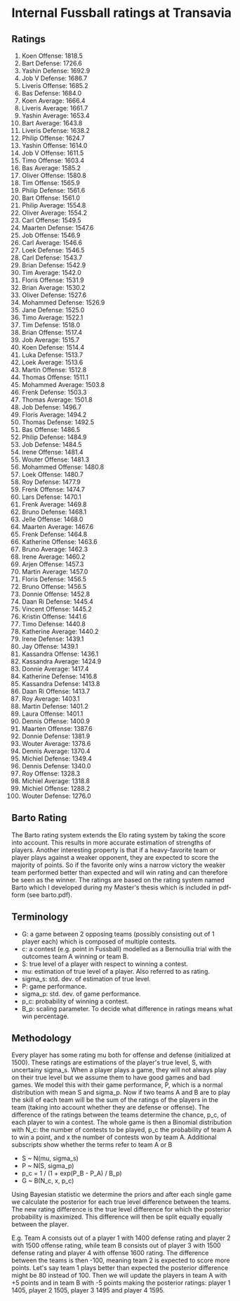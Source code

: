 # Internal Fussball ratings at Transavia
## Ratings
1. Koen Offense: 1818.5 
2. Bart Defense: 1726.6 
3. Yashin Defense: 1692.9 
4. Job V Defense: 1686.7 
5. Liveris Offense: 1685.2 
6. Bas Defense: 1684.0 
7. Koen Average: 1666.4 
8. Liveris Average: 1661.7 
9. Yashin Average: 1653.4 
10. Bart Average: 1643.8 
11. Liveris Defense: 1638.2 
12. Philip Offense: 1624.7 
13. Yashin Offense: 1614.0 
14. Job V Offense: 1611.5 
15. Timo Offense: 1603.4 
16. Bas Average: 1585.2 
17. Oliver Offense: 1580.8 
18. Tim Offense: 1565.9 
19. Philip  Defense: 1561.6 
20. Bart Offense: 1561.0 
21. Philip Average: 1554.8 
22. Oliver Average: 1554.2 
23. Carl Offense: 1549.5 
24. Maarten Defense: 1547.6 
25. Job Offense: 1546.9 
26. Carl Average: 1546.6 
27. Loek Defense: 1546.5 
28. Carl Defense: 1543.7 
29. Brian Defense: 1542.9 
30. Tim Average: 1542.0 
31. Floris Offense: 1531.9 
32. Brian Average: 1530.2 
33. Oliver Defense: 1527.6 
34. Mohammed Defense: 1526.9 
35. Jane Defense: 1525.0 
36. Timo Average: 1522.1 
37. Tim Defense: 1518.0 
38. Brian Offense: 1517.4 
39. Job Average: 1515.7 
40. Koen Defense: 1514.4 
41. Luka Defense: 1513.7 
42. Loek Average: 1513.6 
43. Martin Offense: 1512.8 
44. Thomas Offense: 1511.1 
45. Mohammed Average: 1503.8 
46. Frenk  Defense: 1503.3 
47. Thomas Average: 1501.8 
48. Job  Defense: 1496.7 
49. Floris Average: 1494.2 
50. Thomas Defense: 1492.5 
51. Bas Offense: 1486.5 
52. Philip Defense: 1484.9 
53. Job Defense: 1484.5 
54. Irene Offense: 1481.4 
55. Wouter Offense: 1481.3 
56. Mohammed Offense: 1480.8 
57. Loek Offense: 1480.7 
58. Roy Defense: 1477.9 
59. Frenk Offense: 1474.7 
60. Lars Defense: 1470.1 
61. Frenk Average: 1469.8 
62. Bruno Defense: 1468.1 
63. Jelle Offense: 1468.0 
64. Maarten Average: 1467.6 
65. Frenk Defense: 1464.8 
66. Katherine Offense: 1463.6 
67. Bruno Average: 1462.3 
68. Irene Average: 1460.2 
69. Arjen Offense: 1457.3 
70. Martin Average: 1457.0 
71. Floris Defense: 1456.5 
72. Bruno Offense: 1456.5 
73. Donnie Offense: 1452.8 
74. Daan Ri Defense: 1445.4 
75. Vincent Offense: 1445.2 
76. Kristin Offense: 1441.6 
77. Timo Defense: 1440.8 
78. Katherine Average: 1440.2 
79. Irene Defense: 1439.1 
80. Jay Offense: 1439.1 
81. Kassandra Offense: 1436.1 
82. Kassandra Average: 1424.9 
83. Donnie Average: 1417.4 
84. Katherine Defense: 1416.8 
85. Kassandra Defense: 1413.8 
86. Daan Ri Offense: 1413.7 
87. Roy Average: 1403.1 
88. Martin Defense: 1401.2 
89. Laura Offense: 1401.1 
90. Dennis Offense: 1400.9 
91. Maarten Offense: 1387.6 
92. Donnie Defense: 1381.9 
93. Wouter Average: 1378.6 
94. Dennis Average: 1370.4 
95. Michiel Defense: 1349.4 
96. Dennis Defense: 1340.0 
97. Roy Offense: 1328.3 
98. Michiel Average: 1318.8 
99. Michiel Offense: 1288.2 
100. Wouter Defense: 1276.0 

## Barto Rating
The Barto rating system extends the Elo rating system by taking the score into account. This results in more accurate estimation of strengths of players. Another interesting property is that if a heavy-favorite team or player plays against a weaker opponent, they are expected to score the majority of points. So if the favorite only wins a narrow victory the weaker team performed better than expected and will win rating and can therefore be seen as the winner. The ratings are based on the rating system named Barto which I developed during my Master's thesis which is included in pdf-form (see barto.pdf).
## Terminology
- G: a game between 2 opposing teams (possibly consisting out of 1 player each) which is composed of multiple contests.
- c: a contest (e.g. point in Fussball) modelled as a Bernoullia trial with the outcomes team A winning or team B.
- S: true level of a player with respect to winning a contest.
- mu: estimation of true level of a player. Also referred to as rating.
- sigma_s: std. dev. of estimation of true level.
- P: game performance.
- sigma_p: std. dev. of game performance.
- p_c: probability of winning a contest.
- B_p: scaling parameter. To decide what difference in ratings means what win percentage.
## Methodology
Every player has some rating mu both for offense and defense (initialized at 1500). These ratings are estimations of the player's true level, S, with uncertainy sigma_s. When a player plays a game, they will not always play on their true level but we assume them to have good games and bad games. We model this with their game performance, P, which is a normal distribution with mean S and sigma_p. Now if two teams A and B are to play the skill of each team will be the sum of the ratings of the players in the team (taking into account whether they are defense or offense). The difference of the ratings between the teams determine the chance, p_c, of each player to win a contest. The whole game is then a Binomial distribution with N_c: the number of contests to be played, p_c the probability of team A to win a point, and x the number of contests won by team A. Additional subscripts show whether the terms refer to team A or B
- S ~ N(mu, sigma_s)
- P ~ N(S, sigma_p)
- p_c = 1 / (1 + exp(P_B - P_A) / B_p)
- G ~ B(N_c, x, p_c)

Using Bayesian statistic we determine the priors and after each single game we calculate the posterior for each true level difference between the teams. The new rating difference is the true level difference for which the posterior probability is maximized. This difference will then be split equally equally between the player. 

E.g. Team A consists out of a player 1 with 1400 defense rating and player 2 with 1500 offense rating, while team B consists out of player 3 with 1500 defense rating and player 4 with offense 1600 rating. The difference between the teams is then -100, meaning team 2 is expected to score more points. Let's say team 1 plays better than expected the posterior difference might be 80 instead of 100. Then we will update the players in team A with +5 points and in team B with -5 points making the posterior ratings: player 1 1405, player 2 1505, player 3 1495 and player 4 1595.